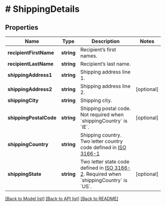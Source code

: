 # # ShippingDetails

## Properties

Name | Type | Description | Notes
------------ | ------------- | ------------- | -------------
**recipientFirstName** | **string** | Recipient’s first names. | 
**recipientLastName** | **string** | Recipient’s last name. | 
**shippingAddress1** | **string** | Shipping address line 1. | 
**shippingAddress2** | **string** | Shipping address line 2. | [optional] 
**shippingCity** | **string** | Shipping city. | 
**shippingPostalCode** | **string** | Shipping postal code. Not required when &#x60;shippingCountry&#x60; is &#x60;IE&#x60;. | [optional] 
**shippingCountry** | **string** | Shipping country. Two letter country code defined in [ISO 3166-1](http://en.wikipedia.org/wiki/ISO_3166-1_alpha-2) | 
**shippingState** | **string** | Two letter state code defined in [ISO 3166-2](http://en.wikipedia.org/wiki/ISO_3166-2:US). Required when &#x60;shippingCountry&#x60; is &#x60;US&#x60;. | [optional] 

[[Back to Model list]](../../README.md#documentation-for-models) [[Back to API list]](../../README.md#documentation-for-api-endpoints) [[Back to README]](../../README.md)


